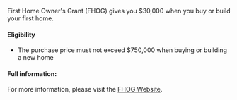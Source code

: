 First Home Owner's Grant (FHOG) gives you $30,000 when you buy or build your first home.

#### Eligibility

- The purchase price must not exceed $750,000 when buying or building a new home

#### Full information:

For more information, please visit the <a target="_blank" rel="noopener noreferrer" href="https://qro.qld.gov.au/property-concessions-grants/first-home-grant">FHOG Website</a>.

